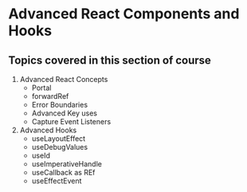 # Advanced React Components and Hooks

## Topics covered in this section of course

1. Advanced React Concepts
   - Portal
   - forwardRef
   - Error Boundaries
   - Advanced Key uses
   - Capture Event Listeners
2. Advanced Hooks
   - useLayoutEffect
   - useDebugValues
   - useId
   - useImperativeHandle
   - useCallback as REf
   - useEffectEvent
